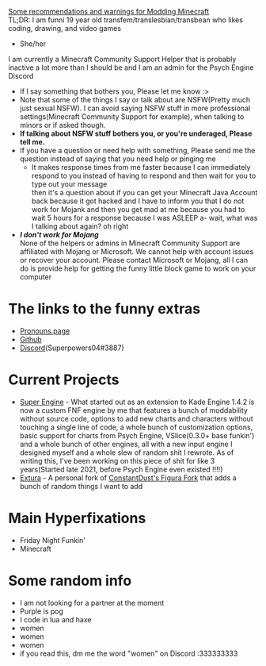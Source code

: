 [Some recommendations and warnings for Modding Minecraft](https://github.com/superpowers04/superpowers04/blob/main/Super's%20Fabric%20Mod%20Recommendations.md)<br>
TL;DR: I am funni 19 year old transfem/translesbian/transbean who likes coding, drawing, and video games
* She/her

I am currently a Minecraft Community Support Helper that is probably inactive a lot more than I should be and I am an admin for the Psych Engine Discord
* If I say something that bothers you, Please let me know :>
* Note that some of the things I say or talk about are NSFW(Pretty much just sexual NSFW). I can avoid saying NSFW stuff in more professional settings(Minecraft Community Support for example), when talking to minors or if asked though. 
* **If talking about NSFW stuff bothers you, or you're underaged, Please tell me.** 
* If you have a question or need help with something, Please send me the question instead of saying that you need help or pinging me
  - It makes response times from me faster because I can immediately respond to you instead of having to respond and then wait for you to type out your message<br>
  then it's a question about if you can get your Minecraft Java Account back because it got hacked and I have to inform you that I do not work for Mojank and then you get mad at me because you had to wait 5 hours for a response because I was ASLEEP a- wait, what was I talking about again? oh right
* ***I don't work for Mojang***<br>None of the helpers or admins in Minecraft Community Support are affiliated with Mojang or Microsoft. We cannot help with account issues or recover your account. Please contact Microsoft or Mojang, all I can do is provide help for getting the funny little block game to work on your computer

# The links to the funny extras
- [Pronouns.page](https://en.pronouns.page/@superpowers04)
- [Github](https://github.com/superpowers04)
- [Discord](https://discordapp.com/users/267737465152864256)(Superpowers04#3887)
# Current Projects
* [Super Engine](https://github.com/superpowers04/Super-Engine) - What started out as an extension to Kade Engine 1.4.2 is now a custom FNF engine by me that features a bunch of moddability without source code, options to add new charts and characters without touching a single line of code, a whole bunch of customization options, basic support for charts from Psych Engine, VSlice(0.3.0+ base funkin') and a whole bunch of other engines, all with a new input engine I designed myself and a whole slew of random shit I rewrote. As of writing this, I've been working on this piece of shit for like 3 years(Started late 2021, before Psych Engine even existed !!!!) 
* [Extura](https://github.com/superpowers04/Extura) - A personal fork of [ConstantDust's Figura Fork](https://github.com/ConstantDust/Figura) that adds a bunch of random things I want to add
# Main Hyperfixations
* Friday Night Funkin'
* Minecraft

# Some random info
- I am not looking for a partner at the moment
- Purple is pog
- I code in lua and haxe
- women
- women
- women
- if you read this, dm me the word "women" on Discord :333333333
